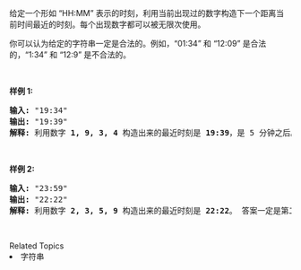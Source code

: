 <p>给定一个形如 &ldquo;HH:MM&rdquo; 表示的时刻，利用当前出现过的数字构造下一个距离当前时间最近的时刻。每个出现数字都可以被无限次使用。</p>

<p>你可以认为给定的字符串一定是合法的。例如，&ldquo;01:34&rdquo; 和 &ldquo;12:09&rdquo; 是合法的，&ldquo;1:34&rdquo; 和 &ldquo;12:9&rdquo; 是不合法的。</p>

<p>&nbsp;</p>

<p><strong>样例 1:</strong></p>

<pre><strong>输入:</strong> &quot;19:34&quot;
<strong>输出:</strong> &quot;19:39&quot;
<strong>解释:</strong> 利用数字 <strong>1, 9, 3, 4</strong> 构造出来的最近时刻是 <strong>19:39</strong>，是 5 分钟之后。结果不是 <strong>19:33</strong> 因为这个时刻是 23 小时 59 分钟之后。
</pre>

<p>&nbsp;</p>

<p><strong>样例 2:</strong></p>

<pre><strong>输入:</strong> &quot;23:59&quot;
<strong>输出:</strong> &quot;22:22&quot;
<strong>解释:</strong> 利用数字 <strong>2, 3, 5, 9</strong> 构造出来的最近时刻是 <strong>22:22</strong>。 答案一定是第二天的某一时刻，所以选择可构造的最小时刻。
</pre>

<p>&nbsp;</p>
<div><div>Related Topics</div><div><li>字符串</li></div></div>